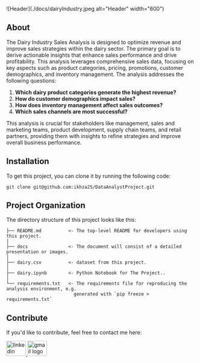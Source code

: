 ![Header](./docs/dairyIndustry.jpeg alt="Header" width="600")

## About

The Dairy Industry Sales Analysis is designed to optimize revenue and improve sales strategies within the dairy sector. The primary goal is to derive actionable insights that enhance sales performance and drive profitability. This analysis leverages comprehensive sales data, focusing on key aspects such as product categories, pricing, promotions, customer demographics, and inventory management. The analysis addresses the following questions:

1. **Which dairy product categories generate the highest revenue?**
2. **How do customer demographics impact sales?**
3. **How does inventory management affect sales outcomes?**
4. **Which sales channels are most successful?**

This analysis is crucial for stakeholders like management, sales and marketing teams, product development, supply chain teams, and retail partners, providing them with insights to refine strategies and improve overall business performance.

## Installation

To get this project, you can clone it by running the following code:

    git clone git@github.com:ikhza25/DataAnalystProject.git
## Project Organization

The directory structure of this project looks like this:

    ├── README.md          <- The top-level README for developers using this project.
    │
    ├── docs               <- The document will consist of a detailed presentation or images.
    │
    ├── dairy.csv          <- dataset from this project.
    │
    ├── dairy.ipynb        <- Python Notebook for The Project..
    │
    └── requirements.txt   <- The requirements file for reproducing the analysis environment, e.g.
                             generated with `pip freeze > requirements.txt`

## Contribute

If you'd like to contribute, feel free to contact me here:

<a href="https://www.linkedin.com/in/ikhzasyafamuis/" target="_blank">
    <img src="https://raw.githubusercontent.com/maurodesouza/profile-readme-generator/master/src/assets/icons/social/linkedin/default.svg" width="52" height="40" alt="linkedin logo"/>
  </a>
  <a href="mailto:ikhza25@gmail.com" target="_blank">
    <img src="https://raw.githubusercontent.com/maurodesouza/profile-readme-generator/master/src/assets/icons/social/gmail/default.svg"  width="52" height="40" alt="gmail logo"/>
  </a>
